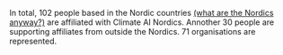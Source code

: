 In total, 102 people based in <span title="We don&#39;t have a strict requirement for our members to be affiliated with a Nordic institution, neighbours are welcome! However, the content and the events in this network will be based in the Nordic countries.">the Nordic countries <a href="https://www.youtube.com/watch?v=TsXMe8H6iyc">(what are the Nordics anyway?)</a> are affiliated with Climate AI Nordics. Annother 30 people are supporting affiliates from outside the Nordics. 71 organisations are represented.</span>
